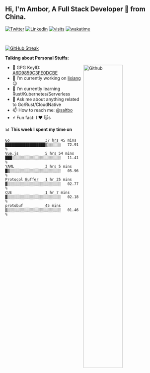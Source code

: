 ## Hi, I'm Ambor, A Full Stack Developer 🚀 from China.

[![Twitter](https://img.shields.io/badge/-saltbo-1ca0f1?style=flat&logo=twitter&logoColor=white)](https://twitter.com/rdsaltbo)
[![Linkedin](https://img.shields.io/badge/-saltbo-blue?style=flat&logo=Linkedin&logoColor=white)](https://www.linkedin.com/in/saltbo/)
[![visits](https://visitor.vercel.app/page/saltbo?color=light-green)](https://github.com/saltbo/)
[![wakatime](https://wakatime.com/badge/user/f82b1c77-faab-48cd-aef5-a12c0aff104b.svg)](https://wakatime.com/@f82b1c77-faab-48cd-aef5-a12c0aff104b)

&nbsp;  

[![GitHub Streak](http://github-readme-streak-stats.herokuapp.com?user=saltbo&hide_border=true&date_format=M%20j%5B%2C%20Y%5D)](https://git.io/streak-stats)

**Talking about Personal Stuffs:**
<!-- Any image aligned to the right. Beware the width  -->
<img width="50%" align="right" alt="Github" src="https://raw.githubusercontent.com/saltbo/saltbo/master/images/git-header.svg" />

- 🤘 GPG KeyID: [A6D9859C3FE0DCBE](https://saltbo.cn/pgp_keys.asc)
- 🔭 I’m currently working on [lixiang](https://www.lixiang.com/) :wink:
- 🌱 I’m currently learning Rust/Kubernetes/Serverless
- 💬 Ask me about anything related to Go/Rust/CloudNative
- 📫 How to reach me: [@saltbo](https://t.me/saltbo)
- ⚡ Fun fact: I :heart: :cat:s


📊 **This week I spent my time on**
<!--START_SECTION:waka-->

```text
Go                37 hrs 45 mins  ██████████████████▒░░░░░░   72.91 %
Vue.js            5 hrs 54 mins   ███░░░░░░░░░░░░░░░░░░░░░░   11.41 %
YAML              3 hrs 5 mins    █▒░░░░░░░░░░░░░░░░░░░░░░░   05.96 %
Protocol Buffer   1 hr 25 mins    ▓░░░░░░░░░░░░░░░░░░░░░░░░   02.77 %
CUE               1 hr 7 mins     ▓░░░░░░░░░░░░░░░░░░░░░░░░   02.18 %
protobuf          45 mins         ▒░░░░░░░░░░░░░░░░░░░░░░░░   01.46 %
```

<!--END_SECTION:waka-->
